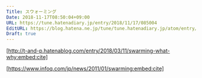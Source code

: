 ```yaml
---
Title: スウォーミング
Date: 2018-11-17T08:50:04+09:00
URL: https://tune.hatenadiary.jp/entry/2018/11/17/085004
EditURL: https://blog.hatena.ne.jp/tune/tune.hatenadiary.jp/atom/entry/10257846132671210743
Draft: true
---
```


[http://t-and-p.hatenablog.com/entry/2018/03/11/swarming-what-why:embed:cite]

[https://www.infoq.com/jp/news/2011/01/swarming:embed:cite]

